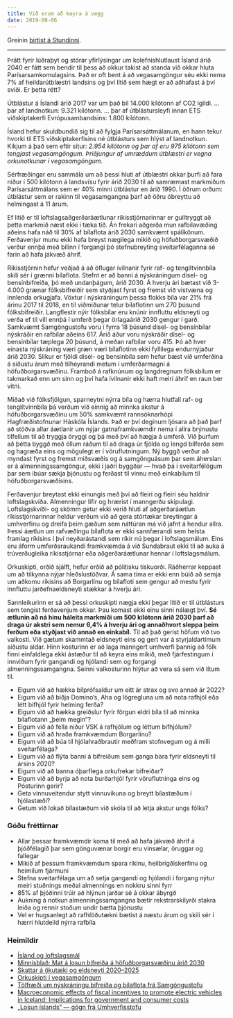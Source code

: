 ```yaml
---
title: Við erum að keyra á vegg
date: 2019-08-06
---
```


<script>
  import PhotoCaption from '$lib/PhotoCaption.svelte';
</script>

Greinin [birtist á Stundinni](https://stundin.is/grein/9442/vid-erum-ad-keyra-vegg/).

---

Þrátt fyrir lúðraþyt og stórar yfirlýsingar um kolefnishlutlaust Ísland árið 2040 er fátt sem bendir
til þess að okkur takist að standa við okkar hluta Parísarsamkomulagsins. Það er oft bent á að
vegasamgöngur séu ekki nema 7% af heildarútblæstri landsins og því lítið sem hægt er að aðhafast á
því sviði. Er þetta rétt?

Útblástur á Íslandi árið 2017 var um það bil 14.000 kílótonn af CO2 ígildi. ... þar af landnotkun:
9.321 kílótonn. ... þar af útblástursleyfi innan ETS viðskiptakerfi Evrópusambandsins: 1.800
kílótonn.

Ísland hefur skuldbundið sig til að fylgja Parísarsáttmálanum, en hann tekur hvorki til ETS
viðskiptakerfisins né útblásturs sem hlýst af landnotkun. Kíkjum á það sem eftir situr: _2.954
kílótonn og þar af eru 975 kílótonn sem tengjast vegasamgöngum. Þriðjungur af umræddum útblæstri er
vegna orkunotkunar í vegasamgöngum._

<PhotoCaption url="/blog/utblastur.png"  caption="Útblástur ársins 2017" />

Sérfræðingar eru sammála um að þessi hluti af útblæstri okkar þurfi að fara niður í 500 kílótonn á
landsvísu fyrir árið 2030 til að samræmast markmiðum Parísarsáttmálans sem er 40% minni útblástur en
árið 1990. Í öðrum orðum: útblástur sem er rakinn til vegasamgangna þarf að öðru óbreyttu að
helmingast á 11 árum.

Ef litið er til loftslagsaðgerðaráætlunar ríkisstjórnarinnar er gulltryggt að þetta markmið næst
ekki í tæka tíð. Án frekari aðgerða mun rafbílavæðing aðeins hafa náð til 30% af bílaflota árið 2030
samkvæmt spálíkönum. Ferðavenjur munu ekki hafa breyst nægilega mikið og höfuðborgarsvæðið verður
ennþá með bílinn í forgangi þó stefnubreyting sveitarfélaganna sé farin að hafa jákvæð áhrif.

Ríkisstjórnin hefur veðjað á að öflugar ívilnanir fyrir raf- og tengiltvinnbíla skili sér í grænni
bílaflota. Stefnt er að banni á nýskráningum dísel- og bensínbifreiða, þó með undanþágum, árið 2030.
Á hverju ári bætast við 3-4.000 grænar fólksbifreiðir sem styðjast fyrst og fremst við vistvæna og
innlenda orkugjafa. Vöxtur í nýskráningum þessa flokks bíla var 21% frá árinu 2017 til 2018, en til
viðmiðunar telur bílaflotinn um 270 þúsund fólksbifreiðir. Langflestir nýir fólksbílar eru knúnir
innfluttu eldsneyti og verða ef til vill ennþá í umferð þegar örlagaárið 2030 gengur í garð.
Samkvæmt Samgöngustofu voru í fyrra 18 þúsund dísel- og bensínbílar nýskráðir en rafbílar
aðeins 617. Árið áður voru nýskráðir dísel- og bensínbílar tæplega 20 þúsund, á meðan rafbílar
voru 415. Þó að hver einasta nýskráning væri græn væri bílaflotinn ekki fyllilega endurnýjaður
árið 2030. Slíkur er fjöldi dísel- og bensínbíla sem hefur bæst við umferðina á síðustu árum með
tilheyrandi metum í umferðarmagni á höfuðborgarsvæðinu. Framboð á rafknúnum og langdregnum
fólksbílum er takmarkað enn um sinn og því hafa ívilnanir ekki haft meiri áhrif en raun ber vitni.

Miðað við fólksfjölgun, sparneytni nýrra bíla og hærra hlutfall raf- og tengiltvinnbíla þá verðum
við einnig að minnka akstur á höfuðborgarsvæðinu um 50% samkvæmt rannsóknarhópi Hagfræðistofnunar
Háskóla Íslands. Það er því deginum ljósara að það þarf að stöðva allar áætlanir um nýjar
gatnaframkvæmdir nema í allra brýnustu tilfellum til að tryggja öryggi og þá með því að hægja á
umferð. Við þurfum að þétta byggð með öllum ráðum til að draga úr fjölda og lengd bílferða sem og
hagræða eins og mögulegt er í vöruflutningum. Ný byggð verður að myndast fyrst og fremst miðsvæðis
og á samgönguásum þar sem áherslan er á almenningssamgöngur, ekki í jaðri byggðar — hvað þá í
sveitarfélögum þar sem íbúar sækja þjónustu og ferðast til vinnu með einkabílum til
höfuðborgarsvæðisins.

Ferðavenjur breytast ekki einungis með því að fleiri og fleiri séu haldnir loftslagskvíða.
Almenningur lifir og hrærist í manngerðu skipulagi. Loftslagskvíði- og skömm getur ekki verið hluti
af aðgerðaráætlun ríkisstjórnarinnar heldur verðum við að gera stórtækar breytingar á umhverfinu og
dreifa þeim gæðum sem náttúran má við jafnt á hendur allra. Þessi áætlun um rafvæðingu bílaflota er
ekki sannfærandi sem helsta framlag ríkisins í því neyðarástandi sem ríkir nú þegar í
loftslagsmálum. Eins eru áform umferðaraukandi framkvæmda á við Sundabraut ekki til að auka á
trúverðugleika ríkisstjórnar eða aðgerðaráætlunar hennar í loftslagsmálum.

Orkuskipti, orðið sjálft, hefur orðið að pólitísku tískuorði. Ráðherrar keppast um að tilkynna nýjar
hleðslustöðvar. Á sama tíma er ekki enn búið að semja um aðkomu ríkisins að Borgarlínu og bílafloti
sem gengur að mestu fyrir innfluttu jarðefnaeldsneyti stækkar á hverju ári.

Sannleikurinn er sá að þessi orkuskipti nægja ekki þegar litið er til útblásturs sem tengist
ferðavenjum okkar. Þau komast ekki einu sinni nálægt því. **Sé ætlunin að ná hinu háleita markmiði
um 500 kílótonn árið 2030 þarf að draga úr akstri sem nemur 6,4% á hverju ári og annaðhvort sleppa
þeim ferðum eða styðjast við annað en einkabíl.** Til að það gerist höfum við tvo valkosti. Við
gætum skammtað eldsneyti eins og gert var á styrjaldartímum síðustu aldar. Hinn kosturinn er að laga
manngert umhverfi þannig að fólk finni einfaldlega ekki ástæður til að keyra eins mikið, með
fjárfestingum í innviðum fyrir gangandi og hjólandi sem og forgangi almenningssamgangna. Seinni
valkosturinn hlýtur að vera sá sem við lítum til.

- Eigum við að hækka bílprófsaldur um eitt ár strax og svo annað ár 2022?
- Eigum við að biðja Domino’s, Aha og lögregluna um að nota rafhjól eða létt bifhjól fyrir helming
  ferða?
- Eigum við að hækka greiðslur fyrir förgun eldri bíla til að minnka bílaflotann „þeim megin“?
- Eigum við að fella niður VSK á rafhjólum og léttum bifhjólum?
- Eigum við að hraða framkvæmdum Borgarlínu?
- Eigum við að búa til hjólahraðbrautir meðfram stofnvegum og á milli sveitarfélaga?
- Eigum við að flýta banni á bifreiðum sem ganga bara fyrir eldsneyti til ársins 2020?
- Eigum við að banna óþarflega orkufrekar bifreiðar?
- Eigum við að byrja að nota burðarhjól fyrir vöruflutninga eins og Pósturinn gerir?
- Geta vinnuveitendur stytt vinnuvikuna og breytt bílastæðum í hjólastæði?
- Getum við lokað bílastæðum við skóla til að letja akstur ungs fólks?

### Góðu fréttirnar

- Allar þessar framkvæmdir koma til með að hafa jákvæð áhrif á þjóðfélagið þar sem gönguvænar borgir
  eru vinsælar, öruggar og fallegar
- Mikið af þessum framkvæmdum spara ríkinu, heilbrigðiskerfinu og heimilum fjármuni
- Stefna sveitarfélaga um að setja gangandi og hjólandi í forgang nýtur meiri stuðnings meðal
  almennings en nokkru sinni fyrr
- 85% af þjóðinni trúir að hlýnun jarðar sé á okkar ábyrgð
- Aukning á notkun almenningssamgangna bætir rekstrarskilyrði stakra leiða og rennir stoðum undir
  bætta þjónustu
- Vel er hugsanlegt að rafhlöðutækni bætist á næstu árum og skili sér í hærri hlutdeild nýrra
  rafbíla

### Heimildir

- [Ísland og loftslagsmál](https://www.stjornarradid.is/media/umhverfisraduneyti-media/media/PDF_skrar/island_og_loftslagsmal_hhi_feb_2017.pdf)
- [Minnisblað: Mat á losun bifreiða á höfuðborgarsvæðinu árið 2030](https://fundur.reykjavik.is/sites/default/files/agenda-items/minnisblad_-_mat_a_losun_bifreida_a_hofudborgarsvaedinu_arid_2030.pdf)
- [Skattar á ökutæki og eldsneyti 2020–2025](https://www.stjornarradid.is/lisalib/getfile.aspx?itemid=e301833f-a486-11e8-942c-005056bc530c)
- [Orkuskipti í vegasamgöngum](https://www.stjornarradid.is/lisalib/getfile.aspx?itemid=a655b9ef-b4e5-11e8-942c-005056bc4d74)
- [Tölfræði um nýskráningu bifreiða og bílaflota frá Samgöngustofu](http://bifreidatolur.samgongustofa.is/?nid=25)
- [Macroeconomic effects of fiscal incentives to promote electric vehicles in Iceland: Implications for government and consumer costs](https://www.sciencedirect.com/science/article/pii/S0301421517308583?via%3Dihub#s0140)
- [„Losun íslands“ — gögn frá Umhverfisstofu](http://umhverfisstofnun.is/loft/losun-grodurhusalofttegunda/losun-islands/)
